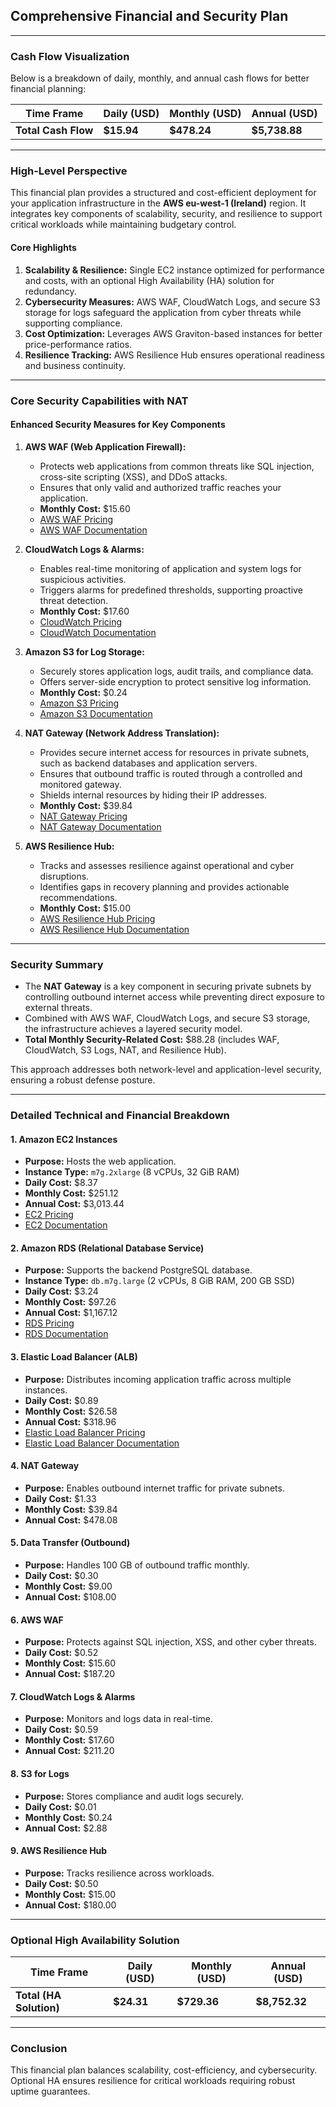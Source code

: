 ## Comprehensive Financial and Security Plan

---

### Cash Flow Visualization

Below is a breakdown of daily, monthly, and annual cash flows for better financial planning:

| **Time Frame**  | **Daily (USD)** | **Monthly (USD)** | **Annual (USD)** |
|------------------|-----------------|-------------------|------------------|
| **Total Cash Flow** | **$15.94**      | **$478.24**       | **$5,738.88**    |

---

### High-Level Perspective

This financial plan provides a structured and cost-efficient deployment for your application infrastructure in the **AWS eu-west-1 (Ireland)** region. It integrates key components of scalability, security, and resilience to support critical workloads while maintaining budgetary control.

#### Core Highlights
1. **Scalability & Resilience:** Single EC2 instance optimized for performance and costs, with an optional High Availability (HA) solution for redundancy.
2. **Cybersecurity Measures:** AWS WAF, CloudWatch Logs, and secure S3 storage for logs safeguard the application from cyber threats while supporting compliance.
3. **Cost Optimization:** Leverages AWS Graviton-based instances for better price-performance ratios.
4. **Resilience Tracking:** AWS Resilience Hub ensures operational readiness and business continuity.

---

### Core Security Capabilities with NAT

#### Enhanced Security Measures for Key Components

1. **AWS WAF (Web Application Firewall):**
   - Protects web applications from common threats like SQL injection, cross-site scripting (XSS), and DDoS attacks.
   - Ensures that only valid and authorized traffic reaches your application.
   - **Monthly Cost:** $15.60  
   - [AWS WAF Pricing](https://aws.amazon.com/waf/pricing/)  
   - [AWS WAF Documentation](https://docs.aws.amazon.com/waf/latest/developerguide/)

2. **CloudWatch Logs & Alarms:**
   - Enables real-time monitoring of application and system logs for suspicious activities.
   - Triggers alarms for predefined thresholds, supporting proactive threat detection.
   - **Monthly Cost:** $17.60  
   - [CloudWatch Pricing](https://aws.amazon.com/cloudwatch/pricing/)  
   - [CloudWatch Documentation](https://docs.aws.amazon.com/cloudwatch/)

3. **Amazon S3 for Log Storage:**
   - Securely stores application logs, audit trails, and compliance data.
   - Offers server-side encryption to protect sensitive log information.
   - **Monthly Cost:** $0.24  
   - [Amazon S3 Pricing](https://aws.amazon.com/s3/pricing/)  
   - [Amazon S3 Documentation](https://docs.aws.amazon.com/s3/)

4. **NAT Gateway (Network Address Translation):**
   - Provides secure internet access for resources in private subnets, such as backend databases and application servers.
   - Ensures that outbound traffic is routed through a controlled and monitored gateway.
   - Shields internal resources by hiding their IP addresses.
   - **Monthly Cost:** $39.84  
   - [NAT Gateway Pricing](https://aws.amazon.com/vpc/pricing/)  
   - [NAT Gateway Documentation](https://docs.aws.amazon.com/vpc/latest/userguide/vpc-nat-gateway.html)

5. **AWS Resilience Hub:**
   - Tracks and assesses resilience against operational and cyber disruptions.
   - Identifies gaps in recovery planning and provides actionable recommendations.
   - **Monthly Cost:** $15.00  
   - [AWS Resilience Hub Pricing](https://aws.amazon.com/resilience-hub/pricing/)  
   - [AWS Resilience Hub Documentation](https://docs.aws.amazon.com/resilience-hub/)

---

### Security Summary
- The **NAT Gateway** is a key component in securing private subnets by controlling outbound internet access while preventing direct exposure to external threats.
- Combined with AWS WAF, CloudWatch Logs, and secure S3 storage, the infrastructure achieves a layered security model.
- **Total Monthly Security-Related Cost:** $88.28 (includes WAF, CloudWatch, S3 Logs, NAT, and Resilience Hub).

This approach addresses both network-level and application-level security, ensuring a robust defense posture.

---

### Detailed Technical and Financial Breakdown

#### 1. Amazon EC2 Instances
- **Purpose:** Hosts the web application.
- **Instance Type:** `m7g.2xlarge` (8 vCPUs, 32 GiB RAM)
- **Daily Cost:** $8.37  
- **Monthly Cost:** $251.12  
- **Annual Cost:** $3,013.44  
- [EC2 Pricing](https://aws.amazon.com/ec2/pricing/)  
- [EC2 Documentation](https://docs.aws.amazon.com/ec2/)

#### 2. Amazon RDS (Relational Database Service)
- **Purpose:** Supports the backend PostgreSQL database.
- **Instance Type:** `db.m7g.large` (2 vCPUs, 8 GiB RAM, 200 GB SSD)
- **Daily Cost:** $3.24  
- **Monthly Cost:** $97.26  
- **Annual Cost:** $1,167.12  
- [RDS Pricing](https://aws.amazon.com/rds/pricing/)  
- [RDS Documentation](https://docs.aws.amazon.com/rds/)

#### 3. Elastic Load Balancer (ALB)
- **Purpose:** Distributes incoming application traffic across multiple instances.
- **Daily Cost:** $0.89  
- **Monthly Cost:** $26.58  
- **Annual Cost:** $318.96  
- [Elastic Load Balancer Pricing](https://aws.amazon.com/elasticloadbalancing/pricing/)  
- [Elastic Load Balancer Documentation](https://docs.aws.amazon.com/elasticloadbalancing/)

#### 4. NAT Gateway
- **Purpose:** Enables outbound internet traffic for private subnets.
- **Daily Cost:** $1.33  
- **Monthly Cost:** $39.84  
- **Annual Cost:** $478.08  

#### 5. Data Transfer (Outbound)
- **Purpose:** Handles 100 GB of outbound traffic monthly.
- **Daily Cost:** $0.30  
- **Monthly Cost:** $9.00  
- **Annual Cost:** $108.00  

#### 6. AWS WAF
- **Purpose:** Protects against SQL injection, XSS, and other cyber threats.
- **Daily Cost:** $0.52  
- **Monthly Cost:** $15.60  
- **Annual Cost:** $187.20  

#### 7. CloudWatch Logs & Alarms
- **Purpose:** Monitors and logs data in real-time.
- **Daily Cost:** $0.59  
- **Monthly Cost:** $17.60  
- **Annual Cost:** $211.20  

#### 8. S3 for Logs
- **Purpose:** Stores compliance and audit logs securely.
- **Daily Cost:** $0.01  
- **Monthly Cost:** $0.24  
- **Annual Cost:** $2.88  

#### 9. AWS Resilience Hub
- **Purpose:** Tracks resilience across workloads.
- **Daily Cost:** $0.50  
- **Monthly Cost:** $15.00  
- **Annual Cost:** $180.00  

---

### Optional High Availability Solution

| **Time Frame**  | **Daily (USD)** | **Monthly (USD)** | **Annual (USD)** |
|------------------|-----------------|-------------------|------------------|
| **Total (HA Solution)** | **$24.31**      | **$729.36**       | **$8,752.32**    |

---

### Conclusion

This financial plan balances scalability, cost-efficiency, and cybersecurity. Optional HA ensures resilience for critical workloads requiring robust uptime guarantees.
